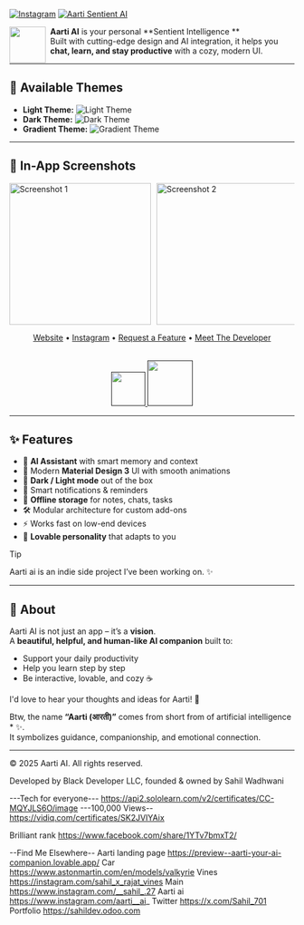 <!-- SOCIALS -->
[![Instagram](https://img.shields.io/badge/Instagram--b01515?style=flat&logo=instagram)](https://www.instagram.com/aarti__ai_)
[![Aarti Sentient AI](https://img.shields.io/badge/Aarti-Sentient%20ai-blue?style=social&logo=adguard)](https://preview--aarti-your-ai-companion.lovable.app/)
<!-- SOCIALS -->
<img width="64"
src="https://i.postimg.cc/QCxZXWGR/1000053727.png"
align="left"
style="margin-right:8px"/>

**Aarti AI** is your personal **Sentient Intelligence **  
Built with cutting-edge design and AI integration, it helps you **chat, learn, and stay productive** with a cozy, modern UI.


----

## 🌈 Available Themes

- **Light Theme:** ![Light Theme](https://i.postimg.cc/vT7CDRZ3/1000057346.jpg)  
- **Dark Theme:** ![Dark Theme](https://i.postimg.cc/4dPjFN7w/1000036241.jpg)  
- **Gradient Theme:** ![Gradient Theme](https://i.postimg.cc/4d9DkHkC/1000057347.png)  

---

## 📱 In-App Screenshots

<div style="display:flex; overflow-x:auto; gap:10px;">
  <img src="https://i.postimg.cc/nhQbcJgc/1000053550.webp" alt="Screenshot 1" width="250"/>
  <img src="https://i.postimg.cc/pVqtskKx/1000053551.webp" alt="Screenshot 2" width="250"/>
  <img src="https://i.postimg.cc/kXHPm4jp/1000053552.webp" alt="Screenshot 3" width="250"/>
  <img src="https://i.postimg.cc/hPvR6x0m/1000053553.webp" alt="Screenshot 4" width="250"/>
  <img src="https://i.postimg.cc/R05rWYx1/1000053554.webp" alt="Screenshot 5" width="250"/>
</div>
<div align="center">
  <img width="720px" yt video="https://youtu.be/Pn0lXXgFSN4?si=vRj66f46RyMvhTXP" style="top:80px"/>
</div>

<p align="center">
  <a href="https://preview--aarti-your-ai-companion.lovable.app/">Website</a> •
  <a href="https://www.instagram.com/aarti__ai_">Instagram</a> •
  <a href="https://sahildev.odoo.com/contactus">Request a Feature</a> •
  <a href="sahildev.odoo.com">Meet The Developer</a>
</p>

<div align="center" style="margin-top:32px">
  <a href="" target="_blank">    
    <img src="https://upload.wikimedia.org/wikipedia/commons/7/78/Google_Play_Store_badge_EN.svg" height="60px"/>
  </a>
  <a href="" target="_blank">
    <img src="https://raw.githubusercontent.com/flocke/andOTP/master/assets/badges/get-it-on-github.svg" height="80px"/>
  </a>
</div>

---

## ✨ Features

- 🤖 **AI Assistant** with smart memory and context  
- 🎨 Modern **Material Design 3** UI with smooth animations  
- 🌙 **Dark / Light mode** out of the box  
- 🔔 Smart notifications & reminders  
- 📂 **Offline storage** for notes, chats, tasks  
- 🛠️ Modular architecture for custom add-ons  
- ⚡ Works fast on low-end devices  
- 💜 **Lovable personality** that adapts to you  

> [!TIP]  
> Aarti ai is an indie side project I’ve been working on.
 ✨  

---

## 💁 About

Aarti AI is not just an app – it’s a **vision**.  
A **beautiful, helpful, and human-like AI companion** built to:  

- Support your daily productivity  
- Help you learn step by step  
- Be interactive, lovable, and cozy ☕  

I'd love to hear your thoughts and ideas for Aarti! 🤗  

Btw, the name **“Aarti (आरती)”** comes from short from of artificial intelligence * ✨.  
It symbolizes guidance, companionship, and emotional connection.

---

© 2025 Aarti AI. All rights reserved.

Developed by Black Developer LLC, founded & owned by Sahil Wadhwani 

---Tech for everyone---
https://api2.sololearn.com/v2/certificates/CC-MQYJLS6O/image
---100,000 Views--
https://vidiq.com/certificates/SK2JVIYAix

Brilliant rank 
https://www.facebook.com/share/1YTv7bmxT2/ 

--Find Me Elsewhere--
Aarti landing page 
https://preview--aarti-your-ai-companion.lovable.app/
Car
https://www.astonmartin.com/en/models/valkyrie 
Vines
https://instagram.com/sahil_x_rajat_vines
Main
https://www.instagram.com/__sahil_.27
Aarti ai
https://www.instagram.com/aarti__ai_
Twitter
https://x.com/Sahil_701
Portfolio
https://sahildev.odoo.com
